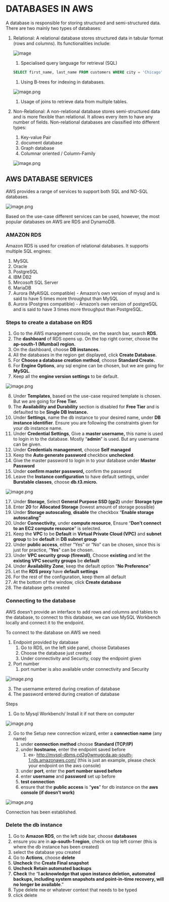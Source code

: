 # DATABASES IN AWS

A database is responsible for storing structured and semi-structured data. There are two mainly two types of databases:

1. Relational: A relational database stores structured data in tabular format (rows and columns). Its functionalities include:
    
    ![image](https://github.com/user-attachments/assets/9d986bd0-6b5b-41ac-b15d-1246e5c8771c)

    
    1. Specialised query language for retrieval (SQL) 
    
    ```sql
    SELECT first_name, last_name FROM customers WHERE city = 'Chicago' ORDER BY last_name;
    ```
    
    1. Using B-trees for indexing in databases.
    
    ![image.png](https://prod-files-secure.s3.us-west-2.amazonaws.com/e9a2f3aa-0543-403f-83d2-045397503e2c/fa3c0d01-7f20-4300-bffe-40ac89eee0c4/f05b5371-582d-4a35-abc0-eea4f8482555.png)
    
    1. Usage of joins to retrieve data from multiple tables.
2. Non-Relational: A non-relational database stores semi-structured data and is more flexible than relational. It allows every item to have any number of fields. Non-relational databases are classified into different types:
    1. Key-value Pair
    2. document database
    3. Graph database
    4. Columnar oriented / Column-Family
    
    ![image.png](https://prod-files-secure.s3.us-west-2.amazonaws.com/e9a2f3aa-0543-403f-83d2-045397503e2c/bdd57e3c-1a48-42e1-b74f-6ea270e01c20/image.png)
    

## AWS DATABASE SERVICES

AWS provides a range of services to support both SQL and NO-SQL databases.

![image.png](https://prod-files-secure.s3.us-west-2.amazonaws.com/e9a2f3aa-0543-403f-83d2-045397503e2c/6e3991ee-844d-4b6e-b157-a32eae403d1c/e93d1605-e981-46f6-9a38-836852394354.png)

Based on the use-case different services can be used, however, the most popular databases on AWS are RDS and DynamoDB.

### AMAZON RDS

Amazon RDS is used for creation of relational databases. It supports multiple SQL engines:

1. MySQL
2. Oracle
3. PostgreSQL
4. IBM DB2
5. Mircosoft SQL Server
6. MariaDB
7. Aurora (MyAlSQL compatible) - Amazon’s own version of mysql and is said to have 5 times more throughput than MySQL
8. Aurora (Postgres compatible) - Amazon’s own version of postgreSQL and is said to have 3 times more throughput than PostgreSQL.

### Steps to create a database on RDS

1. Go to the AWS management console, on the search bar, search **RDS**.
2. The **dashboard** of RDS opens up. On the top right corner, choose the **ap-south-1 (Mumbai) region.**
3. On the dashboard, choose **DB instances.**
4. All the databases in the region get displayed, click **Create Database.**
5. For **Choose a database creation method**, choose **Standard Create.**
6. For **Engine Options**, any sql engine can be chosen, but we are going for **MySQL**.
7. Keep all the **engine version settings** to be default.

![image.png](https://prod-files-secure.s3.us-west-2.amazonaws.com/e9a2f3aa-0543-403f-83d2-045397503e2c/5f7f29c4-b7b4-4a0d-bb71-dc778ee4c5c2/image.png)

8. Under **Templates**, based on the use-case required template is chosen. But we are going for **Free Tier.** 
9. The **Availability and Durability** section is disabled for **Free Tier** and is defaulted to be **Single DB Instance.** 
10. Under **Settings**, name the db instance to your desired name, under **DB instance identifier**. Ensure you are following the constraints given for your db instance name.
11. Under **Credential Settings**, Give a **master username,** this name is used to login in to the database. Mostly “**admin**” is used. But any username can be given.
12. Under **Credentials management**, choose **Self managed**
13. Keep the **Auto generate password** checkbox **unchecked**.
14. Give the master password to login in to your database under **Master Password**
15. Under **confirm master password,** confirm the password
16. Leave the **Instance configuration** to have default settings, under **Burstable classes**, choose **db.t3.micro.**

![image.png](https://prod-files-secure.s3.us-west-2.amazonaws.com/e9a2f3aa-0543-403f-83d2-045397503e2c/929bb5b1-ef2d-4eb3-8050-14e24a9cd77b/image.png)

17. Under **Storage**, Select **General Purpose SSD (gp2)** under **Storage type**
18. Enter **20** for **Allocated Storage** (lowest amount of storage possible)
19. Under **Storage autoscaling**, **disable** the checkbox “**Enable storage autoscaling”**
20. Under **Connectivity,** under **compute resource**, Ensure “**Don’t connect to an EC2 compute resource**” is selected.
21. Keep the **VPC** to be **Default** in **Virtual Private Cloud (VPC)** and **subnet group** to be **default** in **DB subnet group**
22. Under **public access**, either “Yes” or “No” can be chosen, since this is just for practice, “**Yes**” can be chosen.
23. Under **VPC security group (firewall)**, Choose **existing** and let the **existing VPC security groups** be **default**
24. Under **Availability Zone**, keep the default option “**No Preference**”
25. Let the **RDS proxy** have **default settings**
26. For the rest of the configuration, keep them all default
27. At the bottom of the window, click **Create database**
28. The database gets created

### Connecting to the database

AWS doesn’t provide an interface to add rows and columns and tables to the database, to connect to this database, we can use MySQL Workbench locally and connect it to the endpoint.

To connect to the database on AWS we need:

1. Endpoint provided by database
    1. Go to RDS, on the left side panel, choose Databases
    2. Choose the database just created
    3. Under connectivity and Security, copy the endpoint given
2. Port number 
    1. port number is also available under connectivity and Security

![image.png](https://prod-files-secure.s3.us-west-2.amazonaws.com/e9a2f3aa-0543-403f-83d2-045397503e2c/669f7119-3d8c-4fbc-949b-20f9e9e2d9fe/image.png)

3. The username entered during creation of database
4. The password entered during creation of database

Steps

1. Go to Mysql Workbench/ Install it if not there on computer

![image.png](https://prod-files-secure.s3.us-west-2.amazonaws.com/e9a2f3aa-0543-403f-83d2-045397503e2c/3592e834-408e-4b4d-960c-732415753a3f/image.png)

2. Go to the Setup new connection wizard, enter a **connection name** (any name)
    1. under **connection method** choose **Standard (TCP/IP)** 
    2. under **hostname**, enter the endpoint saved before 
        1. ex- http://mysql-dbms.cd2g0wmugcda.ap-south-1.rds.amazonaws.com/ (this is just an example, please check your endpoint on the aws console)
    3. under **port**, enter the **port number saved before**
    4. enter **username** and **password** set up before
    5. **test connection**
    6. ensure that the **public access** is “**yes**” for db instance on the **aws console (if doesn’t work)**

![image.png](https://prod-files-secure.s3.us-west-2.amazonaws.com/e9a2f3aa-0543-403f-83d2-045397503e2c/d5d403e7-e78b-49f7-b9d7-490521ee4d64/image.png)

Connection has been established.

### Delete the db instance

1. Go to **Amazon RDS**, on the left side bar, choose **databases**
2. ensure you are in **ap-south-1 region**, check on top left corner (this is where the db instance has been created)
3. select the database you created
4. Go to **Actions**, choose **delete**
5. **Uncheck** the **Create Final snapshot**
6. **Uncheck** **Retain automated backups**
7. **Check** the “**I acknowledge that upon instance deletion, automated backups, including system snapshots and point-in-time recovery, will no longer be available**.”
8. Type delete me or whatever context that needs to be typed
9. click delete
